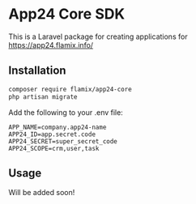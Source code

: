 # App24 Core SDK

This is a Laravel package for creating applications for https://app24.flamix.info/

## Installation

```bash
composer require flamix/app24-core
php artisan migrate
```

Add the following to your .env file:

```dotenv
APP_NAME=company.app24-name
APP24_ID=app.secret.code
APP24_SECRET=super_secret_code
APP24_SCOPE=crm,user,task
```

## Usage

Will be added soon!